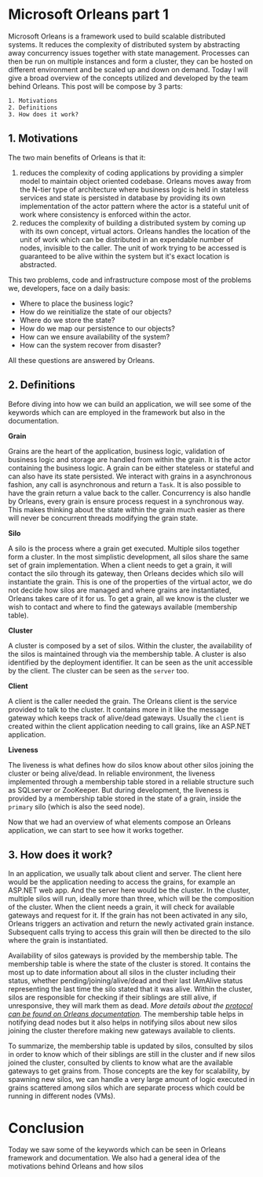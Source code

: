 # Microsoft Orleans part 1

Microsoft Orleans is a framework used to build scalable distributed systems. It reduces the complexity of distributed system by abstracting away concurrency issues together with state management. Processes can then be run on multiple instances and form a cluster, they can be hosted on different environment and be scaled up and down on demand.
Today I will give a broad overview of the concepts utilized and developed by the team behind Orleans. This post will be compose by 3 parts:

```
1. Motivations
2. Definitions
3. How does it work?
```

## 1. Motivations

The two main benefits of Orleans is that it:

1. reduces the complexity of coding applications by providing a simpler model to maintain object oriented codebase. Orleans moves away from the N-tier type of architecture where business logic is held in stateless services and state is persisted in database by providing its own implementation of the actor pattern where the actor is a stateful unit of work where consistency is enforced within the actor.
2. reduces the complexity of building a distributed system by coming up with its own concept, virtual actors. Orleans handles the location of the unit of work which can be distributed in an expendable number of nodes, invisible to the caller. The unit of work trying to be accessed is guaranteed to be alive within the system but it's exact location is abstracted.

This two problems, code and infrastructure compose most of the problems we, developers, face on a daily basis: 

- Where to place the business logic? 
- How do we reinitialize the state of our objects? 
- Where do we store the state? 
- How do we map our persistence to our objects? 
- How can we ensure availability of the system? 
- How can the system recover from disaster? 

All these questions are answered by Orleans.

## 2. Definitions

Before diving into how we can build an application, we will see some of the keywords which can are employed in the framework but also in the documentation.

__Grain__

Grains are the heart of the application, business logic, validation of business logic and storage are handled from within the grain. It is the actor containing the business logic. A grain can be either stateless or stateful and can also have its state persisted. We interact with grains in a asynchronous fashion, any call is asynchronous and return a `Task`. It is also possible to have the grain return a value back to the caller.
Concurrency is also handle by Orleans, every grain is ensure process request in a synchronous way. This makes thinking about the state within the grain much easier as there will never be concurrent threads modifying the grain state.

__Silo__

A silo is the process where a grain get executed. Multiple silos together form a cluster. In the most simplistic development, all silos share the same set of grain implementation. 
When a client needs to get a grain, it will contact the silo through its gateway, then Orleans decides which silo will instantiate the grain. This is one of the properties of the virtual actor, we do not decide how silos are managed and where grains are instantiated, Orleans takes care of it for us. To get a grain, all we know is the cluster we wish to contact and where to find the gateways available (membership table).

__Cluster__

A cluster is composed by a set of silos. Within the cluster, the availability of the silos is maintained through via the membership table. A cluster is also identified by the deployment identifier. It can be seen as the unit accessible by the client. The cluster can be seen as the `server` too.

__Client__

A client is the caller needed the grain. The Orleans client is the service provided to talk to the cluster. It contains more in it like the message gateway which keeps track of alive/dead gateways. Usually the `client` is created within the client application needing to call grains, like an ASP.NET application.

__Liveness__

The liveness is what defines how do silos know about other silos joining the cluster or being alive/dead. In reliable environment, the liveness implemented through a membership table stored in a reliable structure such as SQLserver or ZooKeeper. But during development, the liveness is provided by a membership table stored in the state of a grain, inside the `primary` silo (which is also the seed node). 

Now that we had an overview of what elements compose an Orleans application, we can start to see how it works together.

## 3. How does it work?

In an application, we usually talk about client and server. The client here would be the application needing to access the grains, for example an ASP.NET web app. And the server here would be the cluster.
In the cluster, multiple silos will run, ideally more than three, which will be the composition of the cluster.
When the client needs a grain, it will check for available gateways and request for it. 
If the grain has not been activated in any silo, Orleans triggers an activation and return the newly activated grain instance. Subsequent calls trying to access this grain will then be directed to the silo where the grain is instantiated.

Availability of silos gateways is provided by the membership table. The membership table is where the state of the cluster is stored. It contains the most up to date information about all silos in the cluster including their status, whether pending/joining/alive/dead and their last IAmAlive status representing the last time the silo stated that it was alive.
Within the cluster, silos are responsible for checking if their siblings are still alive, if unresponsive, they will mark them as dead.
_More details about the [protocol can be found on Orleans documentation](https://dotnet.github.io/orleans/Documentation/Runtime-Implementation-Details/Cluster-Management.html)._
The membership table helps in notifying dead nodes but it also helps in notifying silos about new silos joining the cluster therefore making new gateways available to clients.

To summarize, the membership table is updated by silos, consulted by silos in order to know which of their siblings are still in the cluster and if new silos joined the cluster, consulted by clients to know what are the available gateways to get grains from. 
Those concepts are the key for scalability, by spawning new silos, we can handle a very large amount of logic executed in grains scattered among silos which are separate process which could be running in different nodes (VMs).

# Conclusion

Today we saw some of the keywords which can be seen in Orleans framework and documentation. We also had a general idea of the motivations behind Orleans and how silos 